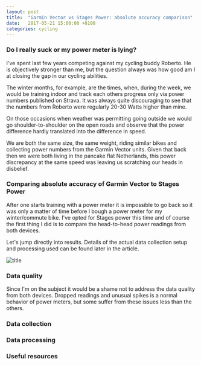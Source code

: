 ```yaml
---
layout: post
title:  "Garmin Vector vs Stages Power: absolute accuracy comparison"
date:   2017-05-21 15:00:00 +0100
categories: cycling
---
```



### Do I really suck or my power meter is lying?

I've spent last few years competing against my cycling buddy Roberto. He is objectively stronger than me, but the question always was how good am I at closing the gap in our cycling abilities.

The winter months, for example, are the times, when, during the week, we would be training indoor and track each others progress only via power numbers published on Strava. It was always quite discouraging to see that the numbers from Roberto were regularly 20-30 Watts higher than mine.

On those occasions when weather was permitting going outside we would go shoulder-to-shoulder on the open roads and observe that the power difference hardly translated into the difference in speed.

We are both the same size, the same weight, riding similar bikes and collecting power numbers from the Garmin Vector units. Given that back then we were both living in the pancake flat Netherlands, this power discrepancy at the same speed was leaving us scratching our heads in disbelief.


### Comparing absolute accuracy of Garmin Vector to Stages Power

After one starts training with a power meter it is impossible to go back so it was only a matter of time before I bough a power meter for my winter/commute bike. I've opted for Stages power this time and of course the first thing I did is to compare the head-to-head power readings from both devices.

Let's jump directly into results. Details of the actual data collection setup and processing used can be found later in the article.

![title]({{site.url}}/assets/vector_stages/garmin_vs_stages.png)

### Data quality

Since I'm on the subject it would be a shame not to address the data quality from both devices. Dropped readings and unusual spikes is a normal behavior of power meters, but some suffer from these issues less than the others.

### Data collection


### Data processing


### Useful resources
